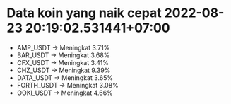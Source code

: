 # Data koin yang naik cepat 2022-08-23 20:19:02.531441+07:00

* AMP_USDT -> Meningkat 3.71%
* BAR_USDT -> Meningkat 3.68%
* CFX_USDT -> Meningkat 3.41%
* CHZ_USDT -> Meningkat 9.39%
* DATA_USDT -> Meningkat 3.65%
* FORTH_USDT -> Meningkat 3.08%
* OOKI_USDT -> Meningkat 4.66%
